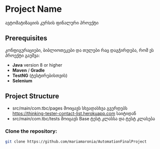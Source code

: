 # Project Name

ავტომატიზაციის კურსის ფინალური პროექტი

## Prerequisites

კონფიგურაციები, ბიბლიოთეკები და თულები რაც დაგჭირდება, რომ ეს პროექტი გაუშვა:
- **Java** version 8 or higher
- **Maven** / **Gradle**
- **TestNG** (ტესტირებისთვის)
- **Selenium** 

## Project Structure

- src/main/com.tbc/pages მოიცავს სხვადასხვა გვერდებს
https://thinking-tester-contact-list.herokuapp.com
საიტიდან
- src/main/com.tbc/tests მოიცავს Base ტესტ კლასსა და ტესტ კლასება


### Clone the repository:
```bash
git clone https://github.com/mariamaronia/AutomationFinalProject
